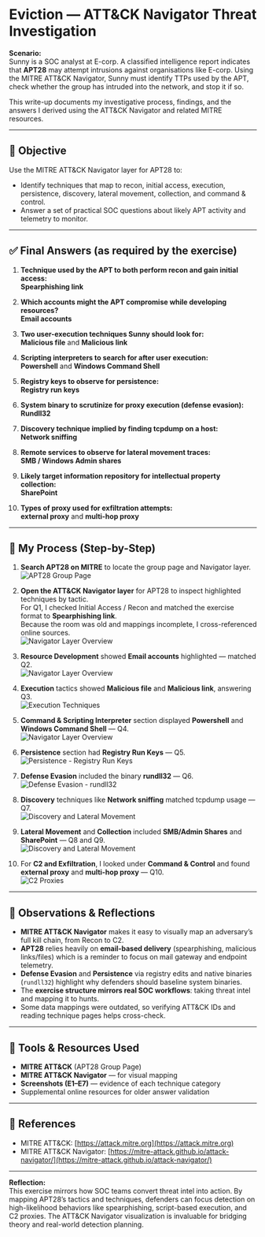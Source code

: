 # Eviction — ATT&CK Navigator Threat Investigation

**Scenario:**  
Sunny is a SOC analyst at E-corp. A classified intelligence report indicates that **APT28** may attempt intrusions against organisations like E-corp. Using the MITRE ATT&CK Navigator, Sunny must identify TTPs used by the APT, check whether the group has intruded into the network, and stop it if so.

This write-up documents my investigative process, findings, and the answers I derived using the ATT&CK Navigator and related MITRE resources.

---

## 📌 Objective
Use the MITRE ATT&CK Navigator layer for APT28 to:
- Identify techniques that map to recon, initial access, execution, persistence, discovery, lateral movement, collection, and command & control.
- Answer a set of practical SOC questions about likely APT activity and telemetry to monitor.

---

## ✅ Final Answers (as required by the exercise)
1. **Technique used by the APT to both perform recon and gain initial access:**  
   **Spearphishing link**

2. **Which accounts might the APT compromise while developing resources?**  
   **Email accounts**

3. **Two user-execution techniques Sunny should look for:**  
   **Malicious file** and **Malicious link**

4. **Scripting interpreters to search for after user execution:**  
   **Powershell** and **Windows Command Shell**

5. **Registry keys to observe for persistence:**  
   **Registry run keys**

6. **System binary to scrutinize for proxy execution (defense evasion):**  
   **Rundll32**

7. **Discovery technique implied by finding tcpdump on a host:**  
   **Network sniffing**

8. **Remote services to observe for lateral movement traces:**  
   **SMB / Windows Admin shares**

9. **Likely target information repository for intellectual property collection:**  
   **SharePoint**

10. **Types of proxy used for exfiltration attempts:**  
    **external proxy** and **multi-hop proxy**

---

## 🔎 My Process (Step-by-Step)

1. **Search APT28 on MITRE** to locate the group page and Navigator layer.  
   ![APT28 Group Page](./screenshots/E1.png)

2. **Open the ATT&CK Navigator layer** for APT28 to inspect highlighted techniques by tactic.  
   For Q1, I checked Initial Access / Recon and matched the exercise format to **Spearphishing link**.  
   Because the room was old and mappings incomplete, I cross-referenced online sources.  
   ![Navigator Layer Overview](./screenshots/E2.png)

3. **Resource Development** showed **Email accounts** highlighted — matched Q2.  
   ![Navigator Layer Overview](./screenshots/E2.png)

4. **Execution** tactics showed **Malicious file** and **Malicious link**, answering Q3.  
   ![Execution Techniques](./screenshots/E3.png)

5. **Command & Scripting Interpreter** section displayed **Powershell** and **Windows Command Shell** — Q4.  
   ![Navigator Layer Overview](./screenshots/E2.png)

6. **Persistence** section had **Registry Run Keys** — Q5.  
   ![Persistence - Registry Run Keys](./screenshots/E4.png)

7. **Defense Evasion** included the binary **rundll32** — Q6.  
   ![Defense Evasion - rundll32](./screenshots/E5.png)

8. **Discovery** techniques like **Network sniffing** matched tcpdump usage — Q7.  
   ![Discovery and Lateral Movement](./screenshots/E6.png)

9. **Lateral Movement** and **Collection** included **SMB/Admin Shares** and **SharePoint** — Q8 and Q9.  
   ![Discovery and Lateral Movement](./screenshots/E6.png)

10. For **C2 and Exfiltration**, I looked under **Command & Control** and found **external proxy** and **multi-hop proxy** — Q10.  
    ![C2 Proxies](./screenshots/E7.png)

---

## 🧠 Observations & Reflections

- **MITRE ATT&CK Navigator** makes it easy to visually map an adversary’s full kill chain, from Recon to C2.  
- **APT28** relies heavily on **email-based delivery** (spearphishing, malicious links/files) which is a reminder to focus on mail gateway and endpoint telemetry.  
- **Defense Evasion** and **Persistence** via registry edits and native binaries (`rundll32`) highlight why defenders should baseline system binaries.  
- The **exercise structure mirrors real SOC workflows**: taking threat intel and mapping it to hunts.  
- Some data mappings were outdated, so verifying ATT&CK IDs and reading technique pages helps cross-check.

---

## 🔧 Tools & Resources Used
- **MITRE ATT&CK** (APT28 Group Page)  
- **MITRE ATT&CK Navigator** — for visual mapping  
- **Screenshots (E1–E7)** — evidence of each technique category  
- Supplemental online resources for older answer validation  

---

## 🔗 References
- MITRE ATT&CK: [https://attack.mitre.org](https://attack.mitre.org)  
- MITRE ATT&CK Navigator: [https://mitre-attack.github.io/attack-navigator/](https://mitre-attack.github.io/attack-navigator/)

---

**Reflection:**  
This exercise mirrors how SOC teams convert threat intel into action. By mapping APT28’s tactics and techniques, defenders can focus detection on high-likelihood behaviors like spearphishing, script-based execution, and C2 proxies. The ATT&CK Navigator visualization is invaluable for bridging theory and real-world detection planning.
